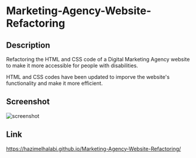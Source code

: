 # Marketing-Agency-Website-Refactoring

## Description 

Refactoring the HTML and CSS code of a Digital Marketing Agency website to make it more accessible for people with disabilities.

HTML and CSS codes have been updated to imporve the website's functionality and make it more efficient. 

## Screenshot

![screenshot](https://user-images.githubusercontent.com/114302485/197515281-22b9b566-2b4d-40ad-b76b-4b8890039be8.png)

## Link 

https://hazimelhalabi.github.io/Marketing-Agency-Website-Refactoring/
